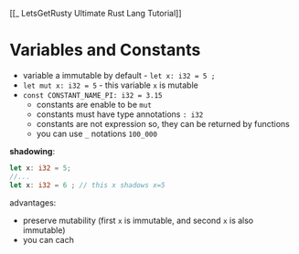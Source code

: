 [[_ LetsGetRusty Ultimate Rust Lang Tutorial]]


# Variables and Constants
- variable a immutable by default - `let x: i32 = 5 ;`
- `let mut x: i32 = 5` - this variable `x` is mutable
- `const CONSTANT_NAME_PI: i32 = 3.15`
	- constants are enable to be `mut`
	- constants must have type annotations `: i32`
	- constants are not expression so, they can be returned by functions
	- you can use `_`  notations `100_000`

**shadowing**:
```rust
let x: i32 = 5;
//...
let x: i32 = 6 ; // this x shadows x=5
```
advantages:
- preserve mutability (first `x` is immutable, and second `x` is also immutable)
- you can cach




